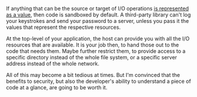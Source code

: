 If anything that can be the source or target of I/O operations
[is represented as a value](/daily/2024-07-06), then code is sandboxed by
default. A third-party library can't log your keystrokes and send your password
to a server, unless you pass it the values that represent the respective
resources.

At the top-level of your application, the host can provide you with all the I/O
resources that are available. It is your job then, to hand those out to the code
that needs them. Maybe further restrict them, to provide access to a specific
directory instead of the whole file system, or a specific server address instead
of the whole network.

All of this may become a bit tedious at times. But I'm convinced that the
benefits to security, but also the developer's ability to understand a piece of
code at a glance, are going to be worth it.

